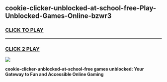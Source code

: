 
## cookie-clicker-unblocked-at-school-free-Play-Unblocked-Games-Online-bzwr3
<h3>
<a href="https://premium76.site?title=cookie-clicker-unblocked-at-school-free&ref=25A">CLICK TO PLAY</a></h3>
<hr>

<h3>
<a href="https://premium76.site?title=cookie-clicker-unblocked-at-school-free&ref=25A">CLICK 2 PLAY</a>
  
</h3>

<a href="https://premium76.site?title=cookie-clicker-unblocked-at-school-free&ref=25A"><img src="https://clearcache.store/games.png"></a>


**cookie-clicker-unblocked-at-school-free games unblocked: Your Gateway to Fun and Accessible Online Gaming**

